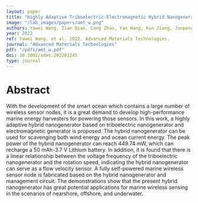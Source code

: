 ```yaml
---
layout: paper
title: "Highly Adaptive Triboelectric-Electromagnetic Hybrid Nanogenerator for Scavenging Flow Energy and Self-Powered Marine Wireless Sensing"
image: "/lab_images/papers/amt_w.png"
authors: Yawei Wang, Zian Qian, Cong Zhao, Yan Wang, Kun Jiang, Junpeng Wang, Zhaochen Meng, Fangming Li, Chuanqing Zhu, Pengfei Chen, Hao Wang, Minyi Xu
year: 2022
ref: Yawei Wang. et al. 2022. Advanced Materials Technologies.
journal: "Advanced Materials Technologies"
pdf: "/pdfs/amt_w.pdf"
doi: 10.1002/admt.202201245
type: journal
---
```


# Abstract

With the development of the smart ocean which contains a large number of wireless sensor nodes, it is a great demand to develop high-performance marine energy harvesters for powering those sensors. In this work, a highly adaptive hybrid nanogenerator based on triboelectric nanogenerator and electromagnetic generator is proposed. The hybrid nanogenerator can be used for scavenging both wind energy and ocean current energy. The peak power of the hybrid nanogenerator can reach 449.74 mW, which can recharge a 50 mAh-3.7 V Lithium battery. In addition, it is found that there is a linear relationship between the voltage frequency of the triboelectric nanogenerator and the rotation speed, indicating the hybrid nanogenerator can serve as a flow velocity sensor. A fully self-powered marine wireless sensor node is fabricated based on the hybrid nanogenerator and management circuit. The demonstrations show that the present hybrid nanogenerator has great potential applications for marine wireless sensing in the scenarios of nearshore, offshore, and underwater.

